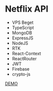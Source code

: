 # Netflix API

- VPS Beget
- TypeScript
- MongoDB
- ExpressJS
- NodeJS
- RTK
- React-Context
- ReactRouter
- JWT
- Firebase
- crypto-js

[DEMO](http://webdirection.org)

